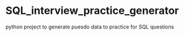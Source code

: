 # SQL_interview_practice_generator
 python project to generate puesdo data to practice for SQL questions
